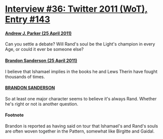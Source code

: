 # [Interview #36: Twitter 2011 (WoT), Entry #143](https://www.theoryland.com/intvmain.php?i=36#143)

#### [Andrew J. Parker (25 April 2011)](http://twitter.com/#!/Andrew_J_Parker/status/62615801668177920)

Can you settle a debate? Will Rand's soul be the Light's champion in every Age, or could it ever be someone else?

#### [Brandon Sanderson (25 April 2011)](http://twitter.com/BrandSanderson/status/62616758506356737)

I believe that Ishamael implies in the books he and Lews Therin have fought thousands of times.

#### [BRANDON SANDERSON](http://twitter.com/BrandSanderson/status/62616859282907136)

So at least one major character seems to believe it's always Rand. Whether he's right or not is another question.

#### Footnote

Brandon is reported as having said on tour that Ishamael's and Rand's souls are often woven together in the Pattern, somewhat like Birgitte and Gaidal.

